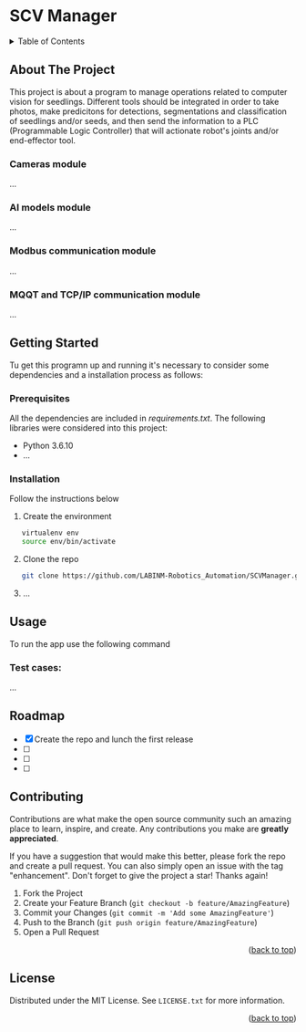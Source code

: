 # **SCV Manager**

<!-- TABLE OF CONTENTS -->
<details>
  <summary>Table of Contents</summary>
  <ol>
    <li>
      <a href="#about-the-project">About The Project</a>
    </li>
    <li>
      <a href="#getting-started">Getting Started</a>
      <ul>
        <li><a href="#prerequisites">Prerequisites</a></li>
        <li><a href="#installation">Installation</a></li>
      </ul>
    </li>
    <li><a href="#usage">Usage</a></li>
    <li><a href="#roadmap">Roadmap</a></li>
    <li><a href="#contributing">Contributing</a></li>
    <li><a href="#license">License</a></li>
  </ol>
</details>

<!-- ABOUT THE PROJECT -->
## About The Project
This project is about a program to manage operations related to computer vision for seedlings. Different tools should be integrated in order to take photos, make predicitons for detections, segmentations and classification of seedlings and/or seeds, and then send the information to a PLC (Programmable Logic Controller) that will actionate robot's joints and/or end-effector tool. 



### Cameras module
...

### AI models module
...

### Modbus communication module
...

### MQQT and TCP/IP communication module
...

<!-- GETTING STARTED -->
## Getting Started
Tu get this programn up and running it's necessary to consider some dependencies and a installation process as follows:

### Prerequisites
All the dependencies are included in *requirements.txt*. The following libraries were considered into this project:
* Python 3.6.10
* ...

### Installation
Follow the instructions below
1. Create the environment
```sh
   virtualenv env
   source env/bin/activate
   ```
2. Clone the repo
```sh
   git clone https://github.com/LABINM-Robotics_Automation/SCVManager.git
   ```
3. ...

<!-- USAGE -->
## Usage
To run the app use the following command

### Test cases:
...

<!-- ROADMAP -->
## Roadmap

- [x] Create the repo and lunch the first release 
- [ ] 
- [ ] 
- [ ] 

<!-- CONTRIBUTING -->
## Contributing

Contributions are what make the open source community such an amazing place to learn, inspire, and create. Any contributions you make are **greatly appreciated**.

If you have a suggestion that would make this better, please fork the repo and create a pull request. You can also simply open an issue with the tag "enhancement".
Don't forget to give the project a star! Thanks again!

1. Fork the Project
2. Create your Feature Branch (`git checkout -b feature/AmazingFeature`)
3. Commit your Changes (`git commit -m 'Add some AmazingFeature'`)
4. Push to the Branch (`git push origin feature/AmazingFeature`)
5. Open a Pull Request

<p align="right">(<a href="#top">back to top</a>)</p>



<!-- LICENSE -->
## License

Distributed under the MIT License. See `LICENSE.txt` for more information.

<p align="right">(<a href="#top">back to top</a>)</p>
